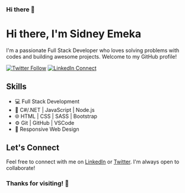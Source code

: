 ### Hi there 👋

<!-- Your Name -->
# Hi there, I'm Sidney Emeka

<!-- Your Introduction -->
I'm a passionate Full Stack Developer who loves solving problems with codes and building awesome projects. Welcome to my GitHub profile!

<!-- Your Social Media Links -->
[![Twitter Follow](https://img.shields.io/twitter/follow/your_twitter_username?label=Follow&style=social)](https://twitter.com/sidswipe)
[![LinkedIn Connect](https://img.shields.io/badge/LinkedIn-Connect-blue)](https://ng.linkedin.com/in/casmir-nnaemeka-473976245)

<!-- Your Skills -->
## Skills
- 💻 Full Stack Development
- 🚀 C#/.NET | JavaScript |  Node.js 
- 🌐 HTML | CSS | SASS | Bootstrap
- ⚙️ Git | GitHub | VSCode
- 📱 Responsive Web Design


<!-- Your GitHub Readme Follow-Up Section -->
## Let's Connect
Feel free to connect with me on [LinkedIn](https://ng.linkedin.com/in/casmir-nnaemeka-473976245) or [Twitter](https://twitter.com/sidswipe). I'm always open to collaborate!

<!-- Your Footer -->
### Thanks for visiting! 🚀

